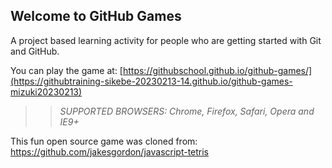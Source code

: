 ## Welcome to GitHub Games

A project based learning activity for people who are getting started with Git and GitHub.

You can play the game at: [https://githubschool.github.io/github-games/](https://githubtraining-sikebe-20230213-14.github.io/github-games-mizuki20230213)

>> _*SUPPORTED BROWSERS*: Chrome, Firefox, Safari, Opera and IE9+_

This fun open source game was cloned from: https://github.com/jakesgordon/javascript-tetris
